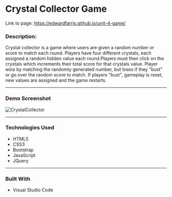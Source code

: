 # Crystal Collector Game
Link to page: https://edwardfarris.github.io/unit-4-game/

### **Description:**
Crystal collector is a game where users are given a random number or score to match each round. Players have four different crystals, each assigned a random hidden value each round.Players must then click on the crystals which increments their total score for that crystals value. Player wins by matching the randomly generated number, but loses if they "bust" or go over the random score to match. If players "bust", gameplay is reset, new values are assigned and the game restarts.<br>
_____
### **Demo Screenshot**
![CrystalCollector](assets/images/crystalCollect.png)
_________
### **Technologies Used**
* HTML5
* CSS3
* Bootstrap
* JavaScript
* JQuery<br>
_____
### **Built With**
* Visual Studio Code